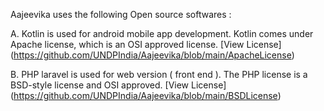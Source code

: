 Aajeevika uses the following Open source softwares :

 A. Kotlin is used for android mobile app development. Kotlin comes under Apache license, which is an OSI approved license. 
 [View License] (https://github.com/UNDPIndia/Aajeevika/blob/main/ApacheLicense)
 
 B. PHP laravel is used for web version ( front end ). The PHP license is a BSD-style license  and OSI approved. 
 [View License] (https://github.com/UNDPIndia/Aajeevika/blob/main/BSDLicense)


